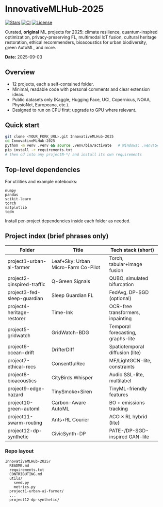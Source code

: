# InnovativeMLHub-2025

[![Stars](https://img.shields.io/github/stars/yashthakur2006/InnovativeMLHub-2025?style=flat)](https://github.com/yashthakur2006/InnovativeMLHub-2025/stargazers)
[![CI](https://img.shields.io/github/actions/workflow/status/yashthakur2006/InnovativeMLHub-2025/ci.yml?branch=main)](https://github.com/yashthakur2006/InnovativeMLHub-2025/actions)
[![License](https://img.shields.io/badge/license-MIT-blue)](LICENSE)


Curated, **original** ML projects for 2025: climate resilience, quantum-inspired optimization,
privacy-preserving FL, multimodal IoT fusion, cultural heritage restoration, ethical recommenders,
bioacoustics for urban biodiversity, green AutoML, and more.

**Date:** 2025-09-03

## Overview

- 12 projects, each a self-contained folder.
- Minimal, readable code with personal comments and clear extension ideas.
- Public datasets only (Kaggle, Hugging Face, UCI, Copernicus, NOAA, PhysioNet, Europeana, etc.).
- Designed to run on CPU first; upgrade to GPU where relevant.

## Quick start

```bash
git clone <YOUR_FORK_URL>.git InnovativeMLHub-2025
cd InnovativeMLHub-2025
python -m venv .venv && source .venv/bin/activate   # Windows: .venv\Scripts\activate
pip install -r requirements.txt
# then cd into any projectN-*/ and install its own requirements
```

## Top-level dependencies

For utilities and example notebooks:

```
numpy
pandas
scikit-learn
torch
matplotlib
tqdm
```

Install per-project dependencies inside each folder as needed.

## Project index (brief phrases only)

| Folder | Title | Tech stack (short) |
|---|---|---|
| project1-urban-ai-farmer | Leaf+Sky: Urban Micro-Farm Co-Pilot | Torch, tabular+image fusion |
| project2-qinspired-traffic | Q-Green Signals | QUBO, simulated bifurcation |
| project3-fed-sleep-guardian | Sleep Guardian FL | FedAvg, DP-SGD (optional) |
| project4-heritage-restorer | Time-Ink | OCR-free transformers, inpainting |
| project5-gridwatch | GridWatch-BDG | Temporal forecasting, graphs-lite |
| project6-ocean-drift | DrifterDiff | Spatiotemporal diffusion (lite) |
| project7-ethical-recs | ConsentfulRec | MF/LightGCN-lite, constraints |
| project8-bioacoustics | CityBirds Whisper | Audio SSL-lite, multilabel |
| project9-edge-hazard | TinySmoke+Siren | TinyML-friendly features |
| project10-green-automl | Carbon-Aware AutoML | BO + emissions tracking |
| project11-swarm-routing | Ants+RL Courier | ACO × RL hybrid (lite) |
| project12-dp-synthetic | CivicSynth-DP | PATE-/DP-SGD-inspired GAN-lite |

### Repo layout

```
InnovativeMLHub-2025/
  README.md
  requirements.txt
  CONTRIBUTING.md
  utils/
    seed.py
    metrics.py
  project1-urban-ai-farmer/
  ...
  project12-dp-synthetic/
```
